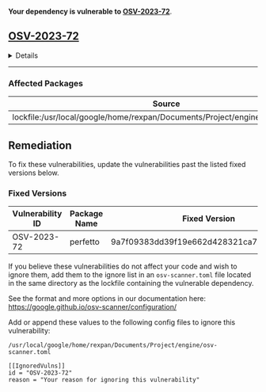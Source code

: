 **Your dependency is vulnerable to [OSV-2023-72](https://osv.dev/list?q=OSV-2023-72)**.


## [OSV-2023-72](https://osv.dev/vulnerability/OSV-2023-72)

<details>
<summary>Details</summary>

> OSS-Fuzz report: https://bugs.chromium.org/p/oss-fuzz/issues/detail?id=56057
> 
> ```
> Crash type: Heap-buffer-overflow WRITE 4
> Crash state:
> perfetto::trace_processor::TrackEventParser::ParseTrackDescriptor
> perfetto::trace_processor::TrackEventModule::ParseTracePacketData
> perfetto::trace_processor::ProtoTraceParser::ParseTracePacket
> ```
> 

</details>



---

### Affected Packages

| Source | Package Name | Package Version |
| --- | --- | --- |
| lockfile:/usr/local/google/home/rexpan/Documents/Project/engine/deps_flatten.txt | https://fuchsia.googlesource.com/third_party/android.googlesource.com/platform/external/perfetto | b8da07095979310818f0efde2ef3c69ea70d62c5 |

## Remediation



To fix these vulnerabilities, update the vulnerabilities past the listed fixed versions below.

### Fixed Versions

| Vulnerability ID | Package Name | Fixed Version |
| --- | --- | --- |
| OSV-2023-72 | perfetto | 9a7f09383dd39f19e662d428321ca708a2a600a3 |



If you believe these vulnerabilities do not affect your code and wish to ignore them, add them to the ignore list in an
`osv-scanner.toml` file located in the same directory as the lockfile containing the vulnerable dependency.

See the format and more options in our documentation here: https://google.github.io/osv-scanner/configuration/

Add or append these values to the following config files to ignore this vulnerability:


`/usr/local/google/home/rexpan/Documents/Project/engine/osv-scanner.toml`
```
[[IgnoredVulns]]
id = "OSV-2023-72"
reason = "Your reason for ignoring this vulnerability"
```
